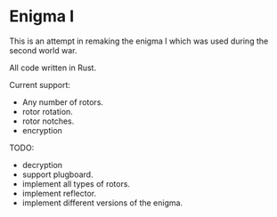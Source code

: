 # Enigma I

This is an attempt in remaking the enigma I which was used during the second world war.

All code written in Rust.

Current support:

- Any number of rotors.
- rotor rotation.
- rotor notches.
- encryption

TODO:

- decryption
- support plugboard.
- implement all types of rotors.
- implement reflector.
- implement different versions of the enigma.
